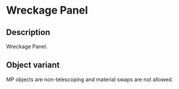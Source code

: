 # Wreckage Panel

## Description

Wreckage Panel.

## Object variant

MP objects are non-telescoping and material swaps are not allowed.
